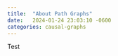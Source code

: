 ```yaml
---
title:  "About Path Graphs"
date:   2024-01-24 23:03:10 -0600
categories: causal-graphs
---
```

Test
